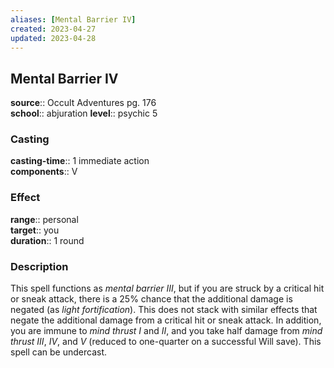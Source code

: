```yaml
---
aliases: [Mental Barrier IV]
created: 2023-04-27
updated: 2023-04-28
---
```


## Mental Barrier IV

**source**:: Occult Adventures pg. 176  
**school**:: abjuration
**level**:: psychic 5

### Casting

**casting-time**:: 1 immediate action  
**components**:: V

### Effect

**range**:: personal  
**target**:: you  
**duration**:: 1 round

### Description

This spell functions as *mental barrier III*, but if you are struck by a critical hit or sneak attack, there is a 25% chance that the additional damage is negated (as *light fortification*). This does not stack with similar effects that negate the additional damage from a critical hit or sneak attack. In addition, you are immune to *mind thrust I* and *II*, and you take half damage from *mind thrust III*, *IV*, and *V* (reduced to one-quarter on a successful Will save). This spell can be undercast.
